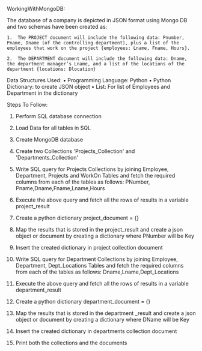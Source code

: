 
WorkingWithMongoDB:

The database of a company is depicted in JSON format using Mongo DB and two schemas have been created as:

    1.	The PROJECT document will include the following data: Pnumber, Pname, Dname (of the controlling department), plus a list of the employees that work on the project {employees: Lname, Fname, Hours}.

    2.	The DEPARTMENT document will include the following data: Dname, the department manager’s Lname, and a list of the locations of the department {locations: Dlocation}

Data Structures Used:
•	Programming Language: Python
•	Python Dictionary: to create JSON object 
•	List: For list of Employees and Department in the dictionary


Steps To Follow:
1.	Perform SQL database connection
2.	Load Data for all tables in SQL
3.	Create MongoDB database
4.	Create two Collections 'Projects_Collection' and 'Departments_Collection'
5.	Write SQL query for Projects Collections by joining Employee, Department, Projects and WorkOn Tables and fetch the required columns from each of the tables as follows:
PNumber, Pname,Dname,Fname,Lname,Hours
6.	Execute the above query and fetch all the rows of results in a variable project_result
7.	Create a python dictionary project_document = {}
8.	Map the results that is stored in the project_result and create a json object or document by creating a dictionary where PNumber will be Key 
9.	Insert the created dictionary in project collection document

10.	Write SQL query for Department Collections by joining Employee, Department, Dept_Locations Tables and fetch the required columns from each of the tables as follows:
Dname,Lname,Dept_Locations
11.	Execute the above query and fetch all the rows of results in a variable department_result
12.	Create a python dictionary department_document = {}
13.	Map the results that is stored in the department _result and create a json object or document by creating a dictionary where DName will be Key 
14.	Insert the created dictionary in departments collection document

15.	Print both the collections and the documents

